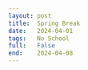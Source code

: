 ```yaml
---
layout: post
title:  Spring Break
date:   2024-04-01
tags:   No School
full:   False
end:    2024-04-08
---
```


